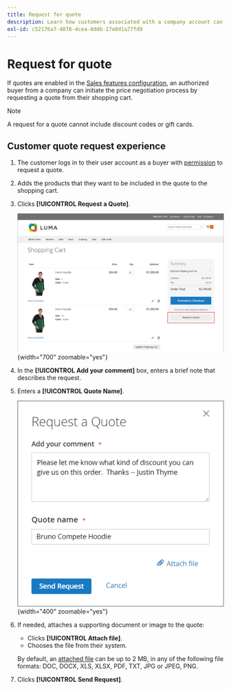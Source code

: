 ```yaml
---
title: Request for quote
description: Learn how customers associated with a company account can submit a request for a quote.
exl-id: c52176a7-4076-4cea-8ddb-17e0d1a77fd9
---
```

# Request for quote

If quotes are enabled in the [Sales features configuration](configure-quotes.md), an authorized buyer from a company can initiate the price negotiation process by requesting a quote from their shopping cart.

>[!NOTE]
>
>A request for a quote cannot include discount codes or gift cards.

## Customer quote request experience

1. The customer logs in to their user account as a buyer with [permission](account-company-roles-permissions.md) to request a quote.

1. Adds the products that they want to be included in the quote to the shopping cart.

1. Clicks **[!UICONTROL Request a Quote]**.

   ![Requesting a quote from the shopping cart](./assets/quote-request-from-cart.png){width="700" zoomable="yes"}

1. In the **[!UICONTROL Add your comment]** box, enters a brief note that describes the request.

1. Enters a **[!UICONTROL Quote Name]**.

   ![Entering the quote comments and name](./assets/quote-request-from-cart-name-comments.png){width="400" zoomable="yes"}

1. If needed, attaches a supporting document or image to the quote:

   - Clicks **[!UICONTROL Attach file]**.
   - Chooses the file from their system.

   By default, an [attached file](configure-quotes.md) can be up to 2 MB, in any of the following file formats: DOC, DOCX, XLS, XLSX, PDF, TXT, JPG or JPEG, PNG.

1. Clicks **[!UICONTROL Send Request]**.
